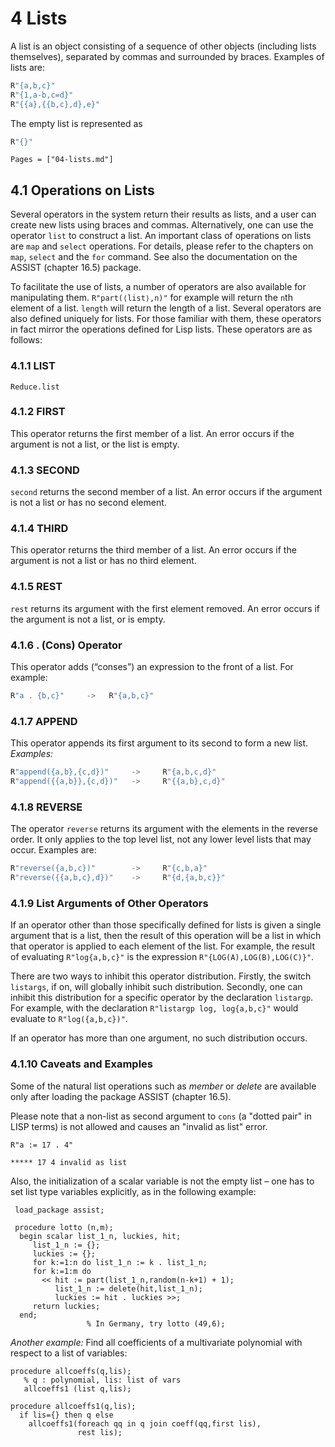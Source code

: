 # 4 Lists

A list is an object consisting of a sequence of other objects (including lists themselves), separated by commas and surrounded by braces. Examples of lists are:
```Julia
R"{a,b,c}"
R"{1,a-b,c=d}"
R"{{a},{{b,c},d},e}"
```
The empty list is represented as
```Julia
R"{}"
```

```@contents
Pages = ["04-lists.md"]
```

## 4.1 Operations on Lists

Several operators in the system return their results as lists, and a user can create new lists using braces and commas. Alternatively, one can use the operator `list` to construct a list. An important class of operations on lists are `map` and `select` operations. For details, please refer to the chapters on `map`, `select` and the `for` command. See also the documentation on the ASSIST (chapter 16.5) package.

To facilitate the use of lists, a number of operators are also available for manipulating them. `R"part(⟨list⟩,n)"` for example will return the `n`th element of a list. `length` will return the length of a list. Several operators are also defined uniquely for lists. For those familiar with them, these operators in fact mirror the operations defined for Lisp lists. These operators are as follows:

### 4.1.1 LIST

```@docs
Reduce.list
```

### 4.1.2 FIRST

This operator returns the first member of a list. An error occurs if the argument is not a list, or the list is empty.

### 4.1.3 SECOND

`second` returns the second member of a list. An error occurs if the argument is not a list or has no second element.

### 4.1.4 THIRD

This operator returns the third member of a list. An error occurs if the argument is not a list or has no third element.

### 4.1.5 REST

`rest` returns its argument with the first element removed. An error occurs if the argument is not a list, or is empty.

### 4.1.6 . (Cons) Operator

This operator adds (“conses”) an expression to the front of a list. For example:
```Julia
R"a . {b,c}"     ->   R"{a,b,c}"
```

### 4.1.7 APPEND

This operator appends its first argument to its second to form a new list. *Examples:*
```Julia
R"append({a,b},{c,d})"     ->     R"{a,b,c,d}"
R"append({{a,b}},{c,d})"   ->     R"{{a,b},c,d}"
```

### 4.1.8 REVERSE

The operator `reverse` returns its argument with the elements in the reverse order. It only applies to the top level list, not any lower level lists that may occur. Examples are:
```Julia
R"reverse({a,b,c})"        ->     R"{c,b,a}"
R"reverse({{a,b,c},d})"    ->     R"{d,{a,b,c}}"
```

### 4.1.9 List Arguments of Other Operators

If an operator other than those specifically defined for lists is given a single argument that is a list, then the result of this operation will be a list in which that operator is applied to each element of the list. For example, the result of evaluating `R"log{a,b,c}"` is the expression `R"{LOG(A),LOG(B),LOG(C)}"`.

There are two ways to inhibit this operator distribution. Firstly, the switch `listargs`, if on, will globally inhibit such distribution. Secondly, one can inhibit this distribution for a specific operator by the declaration `listargp`. For example, with the declaration `R"listargp log, log{a,b,c}"` would evaluate to `R"log({a,b,c})"`.

If an operator has more than one argument, no such distribution occurs.

### 4.1.10 Caveats and Examples

Some of the natural list operations such as *member* or *delete* are available only after loading the package ASSIST (chapter 16.5).

Please note that a non-list as second argument to `cons` (a "dotted pair" in LISP terms) is not allowed and causes an "invalid as list" error.
```
R"a := 17 . 4"

***** 17 4 invalid as list
```
Also, the initialization of a scalar variable is not the empty list – one has to set list type variables explicitly, as in the following example:
```
 load_package assist;  
 
 procedure lotto (n,m);  
  begin scalar list_1_n, luckies, hit;  
     list_1_n := {};  
     luckies := {};  
     for k:=1:n do list_1_n := k . list_1_n;  
     for k:=1:m do  
       << hit := part(list_1_n,random(n-k+1) + 1);  
          list_1_n := delete(hit,list_1_n);  
          luckies := hit . luckies >>;  
     return luckies;  
  end;  
                 % In Germany, try lotto (49,6);
```
*Another example:* Find all coefficients of a multivariate polynomial with respect to a list of variables:
```
procedure allcoeffs(q,lis);  
   % q : polynomial, lis: list of vars  
   allcoeffs1 (list q,lis);  
 
procedure allcoeffs1(q,lis);  
  if lis={} then q else  
    allcoeffs1(foreach qq in q join coeff(qq,first lis),  
               rest lis);
```
